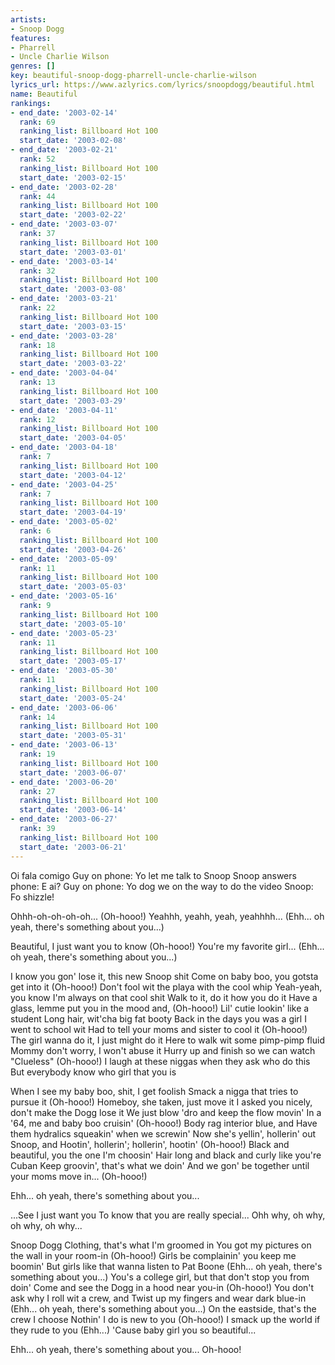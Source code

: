 ```yaml
---
artists:
- Snoop Dogg
features:
- Pharrell
- Uncle Charlie Wilson
genres: []
key: beautiful-snoop-dogg-pharrell-uncle-charlie-wilson
lyrics_url: https://www.azlyrics.com/lyrics/snoopdogg/beautiful.html
name: Beautiful
rankings:
- end_date: '2003-02-14'
  rank: 69
  ranking_list: Billboard Hot 100
  start_date: '2003-02-08'
- end_date: '2003-02-21'
  rank: 52
  ranking_list: Billboard Hot 100
  start_date: '2003-02-15'
- end_date: '2003-02-28'
  rank: 44
  ranking_list: Billboard Hot 100
  start_date: '2003-02-22'
- end_date: '2003-03-07'
  rank: 37
  ranking_list: Billboard Hot 100
  start_date: '2003-03-01'
- end_date: '2003-03-14'
  rank: 32
  ranking_list: Billboard Hot 100
  start_date: '2003-03-08'
- end_date: '2003-03-21'
  rank: 22
  ranking_list: Billboard Hot 100
  start_date: '2003-03-15'
- end_date: '2003-03-28'
  rank: 18
  ranking_list: Billboard Hot 100
  start_date: '2003-03-22'
- end_date: '2003-04-04'
  rank: 13
  ranking_list: Billboard Hot 100
  start_date: '2003-03-29'
- end_date: '2003-04-11'
  rank: 12
  ranking_list: Billboard Hot 100
  start_date: '2003-04-05'
- end_date: '2003-04-18'
  rank: 7
  ranking_list: Billboard Hot 100
  start_date: '2003-04-12'
- end_date: '2003-04-25'
  rank: 7
  ranking_list: Billboard Hot 100
  start_date: '2003-04-19'
- end_date: '2003-05-02'
  rank: 6
  ranking_list: Billboard Hot 100
  start_date: '2003-04-26'
- end_date: '2003-05-09'
  rank: 11
  ranking_list: Billboard Hot 100
  start_date: '2003-05-03'
- end_date: '2003-05-16'
  rank: 9
  ranking_list: Billboard Hot 100
  start_date: '2003-05-10'
- end_date: '2003-05-23'
  rank: 11
  ranking_list: Billboard Hot 100
  start_date: '2003-05-17'
- end_date: '2003-05-30'
  rank: 11
  ranking_list: Billboard Hot 100
  start_date: '2003-05-24'
- end_date: '2003-06-06'
  rank: 14
  ranking_list: Billboard Hot 100
  start_date: '2003-05-31'
- end_date: '2003-06-13'
  rank: 19
  ranking_list: Billboard Hot 100
  start_date: '2003-06-07'
- end_date: '2003-06-20'
  rank: 27
  ranking_list: Billboard Hot 100
  start_date: '2003-06-14'
- end_date: '2003-06-27'
  rank: 39
  ranking_list: Billboard Hot 100
  start_date: '2003-06-21'
---
```



 Oi fala comigo
Guy on phone: Yo let me talk to Snoop
Snoop answers phone: E ai?
Guy on phone: Yo dog we on the way to do the video
Snoop: Fo shizzle!


Ohhh-oh-oh-oh-oh... (Oh-hooo!)
Yeahhh, yeahh, yeah, yeahhhh... (Ehh... oh yeah, there's something about you...)

Beautiful, I just want you to know (Oh-hooo!)
You're my favorite girl... (Ehh... oh yeah, there's something about you...)

I know you gon' lose it, this new Snoop shit
Come on baby boo, you gotsta get into it (Oh-hooo!)
Don't fool wit the playa with the cool whip
Yeah-yeah, you know I'm always on that cool shit
Walk to it, do it how you do it
Have a glass, lemme put you in the mood and, (Oh-hooo!)
Lil' cutie lookin' like a student
Long hair, wit'cha big fat booty
Back in the days you was a girl I went to school wit
Had to tell your moms and sister to cool it (Oh-hooo!)
The girl wanna do it, I just might do it
Here to walk wit some pimp-pimp fluid
Mommy don't worry, I won't abuse it
Hurry up and finish so we can watch "Clueless" (Oh-hooo!)
I laugh at these niggas when they ask who do this
But everybody know who girl that you is




When I see my baby boo, shit, I get foolish
Smack a nigga that tries to pursue it (Oh-hooo!)
Homeboy, she taken, just move it
I asked you nicely, don't make the Dogg lose it
We just blow 'dro and keep the flow movin'
In a '64, me and baby boo cruisin' (Oh-hooo!)
Body rag interior blue, and
Have them hydralics squeakin' when we screwin'
Now she's yellin', hollerin' out Snoop, and
Hootin', hollerin'; hollerin', hootin' (Oh-hooo!)
Black and beautiful, you the one I'm choosin'
Hair long and black and curly like you're Cuban
Keep groovin', that's what we doin'
And we gon' be together until your moms move in... (Oh-hooo!)

 Ehh... oh yeah, there's something about you...

...See I just want you
To know that you are really special...
Ohh why, oh why, oh why, oh why...


Snoop Dogg Clothing, that's what I'm groomed in
You got my pictures on the wall in your room-in (Oh-hooo!)
Girls be complainin' you keep me boomin'
But girls like that wanna listen to Pat Boone (Ehh... oh yeah, there's
something about you...)
You's a college girl, but that don't stop you from doin'
Come and see the Dogg in a hood near you-in (Oh-hooo!)
You don't ask why I roll wit a crew, and
Twist up my fingers and wear dark blue-in (Ehh... oh yeah, there's something
about you...)
On the eastside, that's the crew I choose
Nothin' I do is new to you (Oh-hooo!)
I smack up the world if they rude to you (Ehh...)
'Cause baby girl you so beautiful...

 Ehh... oh yeah, there's something about you... Oh-hooo!

